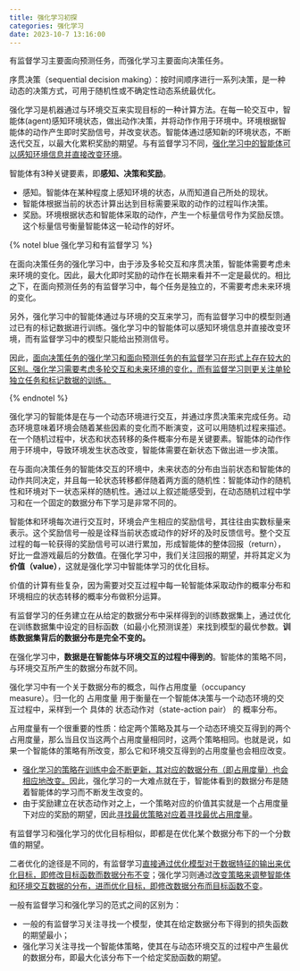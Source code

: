 ```yaml
---
title: 强化学习初探
categories: 强化学习
date: 2023-10-7 13:16:00
---
```


有监督学习主要面向预测任务，而强化学习主要面向决策任务。

序贯决策（sequential decision making）：按时间顺序进行一系列决策，是一种动态的决策方式，可用于随机性或不确定性动态系统最优化。

强化学习是机器通过与环境交互来实现目标的一种计算方法。在每一轮交互中，智能体(agent)感知环境状态，做出动作决策，并将动作作用于环境中。环境根据智能体的动作产生即时奖励信号，并改变状态。智能体通过感知新的环境状态，不断迭代交互，以最大化累积奖励的期望。与有监督学习不同，<u>强化学习中的智能体可以感知环境信息并直接改变环境</u>。

智能体有3种关键要素，即**感知、决策和奖励**。

- 感知。智能体在某种程度上感知环境的状态，从而知道自己所处的现状。
- 智能体根据当前的状态计算出达到目标需要采取的动作的过程叫作决策。
- 奖励。环境根据状态和智能体采取的动作，产生一个标量信号作为奖励反馈。这个标量信号衡量智能体这一轮动作的好坏。

{% notel blue 强化学习和有监督学习 %}

在面向决策任务的强化学习中，由于涉及多轮交互和序贯决策，智能体需要考虑未来环境的变化。因此，最大化即时奖励的动作在长期来看并不一定是最优的。相比之下，在面向预测任务的有监督学习中，每个任务是独立的，不需要考虑未来环境的变化。

另外，强化学习中的智能体通过与环境的交互来学习，而有监督学习中的模型则通过已有的标记数据进行训练。强化学习中的智能体可以感知环境信息并直接改变环境，而有监督学习中的模型只能给出预测信号。

因此，<u>面向决策任务的强化学习和面向预测任务的有监督学习在形式上存在较大的区别。强化学习需要考虑多轮交互和未来环境的变化，而有监督学习则更关注单轮独立任务和标记数据的训练。</u>

{% endnotel %}

强化学习的智能体是在与一个动态环境进行交互，并通过序贯决策来完成任务。动态环境意味着环境会随着某些因素的变化而不断演变，这可以用随机过程来描述。在一个随机过程中，状态和状态转移的条件概率分布是关键要素。智能体的动作作用于环境中，导致环境发生状态改变，智能体需要在新状态下做出进一步决策。

在与面向决策任务的智能体交互的环境中，未来状态的分布由当前状态和智能体的动作共同决定，并且每一轮状态转移都伴随着两方面的随机性：智能体动作的随机性和环境对下一状态采样的随机性。通过以上叙述能感受到，在动态随机过程中学习和在一个固定的数据分布下学习是非常不同的。



智能体和环境每次进行交互时，环境会产生相应的奖励信号，其往往由实数标量来表示。这个奖励信号一般是诠释当前状态或动作的好坏的及时反馈信号。整个交互过程的每一轮获得的奖励信号可以进行累加，形成智能体的整体回报（return），好比一盘游戏最后的分数值。在强化学习中，我们关注回报的期望，并将其定义为**价值（value）**，这就是强化学习中智能体学习的优化目标。

价值的计算有些复杂，因为需要对交互过程中每一轮智能体采取动作的概率分布和环境相应的状态转移的概率分布做积分运算。



有监督学习的任务建立在从给定的数据分布中采样得到的训练数据集上，通过优化在训练数据集中设定的目标函数（如最小化预测误差）来找到模型的最优参数。**训练数据集背后的数据分布是完全不变的。**

在强化学习中，**数据是在智能体与环境交互的过程中得到的**。智能体的策略不同，与环境交互所产生的数据分布就不同。

强化学习中有一个关于数据分布的概念，叫作占用度量（occupancy measure）。归一化的 占用度量 用于衡量在一个智能体决策与一个动态环境的交互过程中，采样到一个 具体的 状态动作对（state-action pair） 的 概率分布。

占用度量有一个很重要的性质：给定两个策略及其与一个动态环境交互得到的两个占用度量，那么当且仅当这两个占用度量相同时，这两个策略相同。也就是说，如果一个智能体的策略有所改变，那么它和环境交互得到的占用度量也会相应改变。

- <u>强化学习的策略在训练中会不断更新，其对应的数据分布（即占用度量）也会相应地改变。</u>因此，强化学习的一大难点就在于，智能体看到的数据分布是随着智能体的学习而不断发生改变的。
- 由于奖励建立在状态动作对之上，一个策略对应的价值其实就是一个占用度量下对应的奖励的期望，因此<u>寻找最优策略对应着寻找最优占用度量</u>。



有监督学习和强化学习的优化目标相似，即都是在优化某个数据分布下的一个分数值的期望。

二者优化的途径是不同的，有监督学习<u>直接通过优化模型对于数据特征的输出来优化目标，即修改目标函数而数据分布不变</u>；强化学习则通过<u>改变策略来调整智能体和环境交互数据的分布，进而优化目标，即修改数据分布而目标函数不变</u>。

一般有监督学习和强化学习的范式之间的区别为：

- 一般的有监督学习关注寻找一个模型，使其在给定数据分布下得到的损失函数的期望最小；
- 强化学习关注寻找一个智能体策略，使其在与动态环境交互的过程中产生最优的数据分布，即最大化该分布下一个给定奖励函数的期望。